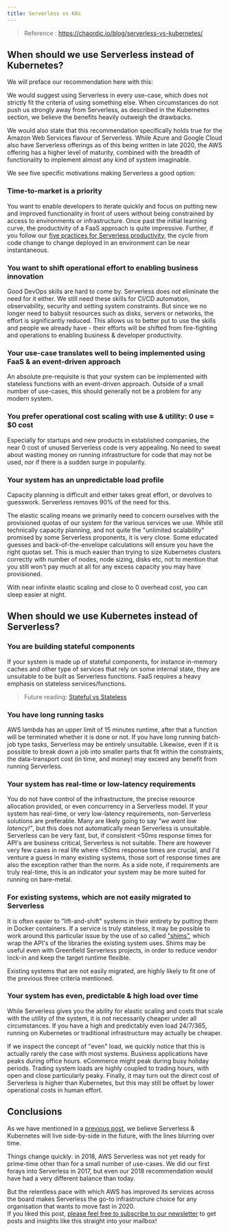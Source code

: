 ```yaml
---
title: Serverless vs K8s
---
```


> Reference : https://chaordic.io/blog/serverless-vs-kubernetes/

## When should we use Serverless instead of Kubernetes?

We will preface our recommendation here with this:

We would suggest using Serverless in every use-case, which does not strictly fit the criteria of using something else. When circumstances do not push us strongly away from Serverless, as described in the Kubernetes section, we believe the benefits heavily outweigh the drawbacks.

We would also state that this recommendation specifically holds true for the Amazon Web Services flavour of Serverless. While Azure and Google Cloud also have Serverless offerings as of this being written in late 2020, the AWS offering has a higher level of maturity, combined with the breadth of functionality to implement almost any kind of system imaginable.

We see five specific motivations making Serverless a good option:

### Time-to-market is a priority

You want to enable developers to iterate quickly and focus on putting new and improved functionality in front of users without being constrained by access to environments or infrastructure. Once past the initial learning curve, the productivity of a FaaS approach is quite impressive. Further, if you follow our [five practices for Serverless productivity](https://chaordic.io/blog/serverless-distributed-system-productivity/), the cycle from code change to change deployed in an environment can be near instantaneous.

### You want to shift operational effort to enabling business innovation

Good DevOps skills are hard to come by. Serverless does not eliminate the need for it either. We still need these skills for CI/CD automation, observability, security and setting system constraints. But since we no longer need to babysit resources such as disks, servers or networks, the effort is significantly reduced. This allows us to better put to use the skills and people we already have - their efforts will be shifted from fire-fighting and operations to enabling business & developer productivity.

### Your use-case translates well to being implemented using FaaS & an event-driven approach

An absolute pre-requisite is that your system can be implemented with stateless functions with an event-driven approach. Outside of a small number of use-cases, this should generally not be a problem for any modern system.

### You prefer operational cost scaling with use & utility: 0 use = $0 cost

Especially for startups and new products in established companies, the near 0 cost of unused Serverless code is very appealing. No need to sweat about wasting money on running infrastructure for code that may not be used, nor if there is a sudden surge in popularity.

### Your system has an unpredictable load profile

Capacity planning is difficult and either takes great effort, or devolves to guesswork. Serverless removes 90% of the need for this.

The elastic scaling means we primarily need to concern ourselves with the provisioned quotas of our system for the various services we use. While still technically capacity planning, and not quite the "unlimited scalability" promised by some Serverless proponents, it is very close. Some educated guesses and back-of-the-envelope calculations will ensure you have the right quotas set. This is much easier than trying to size Kubernetes clusters correctly with number of nodes, node sizing, disks etc, not to mention that you still won't pay much at all for any excess capacity you may have provisioned.

With near infinite elastic scaling and close to 0 overhead cost, you can sleep easier at night.

## When should we use Kubernetes instead of Serverless?

### You are building stateful components

If your system is made up of stateful components, for instance in-memory caches and other type of services that rely on some internal state, they are unsuitable to be built as Serverless functions. FaaS requires a heavy emphasis on stateless services/functions.

> Future reading: [Stateful vs Stateless](/tech-concepts/stateful-vs-stateless)

### You have long running tasks

AWS lambda has an upper limit of 15 minutes runtime, after that a function will be terminated whether it is done or not. If you have long running batch-job type tasks, Serverless may be entirely unsuitable. Likewise, even if it is possible to break down a job into smaller parts that fit within the constraints, the data-transport cost (in time, and money) may exceed any benefit from running Serverless.

### Your system has real-time or low-latency requirements

You do not have control of the infrastructure, the precise resource allocation provided, or even concurrency in a Serverless model. If your system has real-time, or very low-latency requirements, non-Serverless solutions are preferable. Many are likely going to say *"we want low latency!"*, but this does not automatically mean Serverless is unsuitable. Serverless can be very fast, but, if consistent <50ms response times for API's are business critical, Serverless is not suitable. There are however very few cases in real life where <50ms response times are crucial, and I'd venture a guess in many existing systems, those sort of response times are also the exception rather than the norm. As a side note, if requirements are truly real-time, this is an indicator your system may be more suited for running on bare-metal.

### For existing systems, which are not easily migrated to Serverless

It is often easier to "lift-and-shift" systems in their entirety by putting them in Docker containers. If a service is truly stateless, it may be possible to work around this particular issue by the use of so called ["shims"](https://en.wikipedia.org/wiki/Shim_(computing)), which wrap the API's of the libraries the existing system uses. Shims may be useful even with Greenfield Serverless projects, in order to reduce vendor lock-in and keep the target runtime flexible.

Existing systems that are not easily migrated, are highly likely to fit one of the previous three criteria mentioned.

### Your system has even, predictable & high load over time

While Serverless gives you the ability for elastic scaling and costs that scale with the utility of the system, it is not necessarily cheaper under all circumstances. If you have a high and predictably even load 24/7/365, running on Kubernetes or traditional infrastructure may actually be cheaper.

If we inspect the concept of "even" load, we quickly notice that this is actually rarely the case with most systems. Business applications have peaks during office hours. eCommerce might peak during busy holiday periods. Trading system loads are highly coupled to trading hours, with open and close particularly peaky. Finally, it may turn out the direct cost of Serverless is higher than Kubernetes, but this may still be offset by lower operational costs in human effort.


## Conclusions

As we have mentioned in a [previous post](https://chaordic.io/blog/from-punch-cards-to-serverless/), we believe Serverless & Kubernetes will live side-by-side in the future, with the lines blurring over time.

Things change quickly: in 2018, AWS Serverless was not yet ready for prime-time other than for a small number of use-cases. We did our first forays into Serverless in 2017, but even our 2018 recommendation would have had a very different balance than today.

But the relentless pace with which AWS has improved its services across the board makes Serverless the go-to infrastructure choice for any organisation that wants to move fast in 2020.\
If you liked this post, [please feel free to subscribe to our newsletter](https://chaordic.io/blog/serverless-vs-kubernetes/#newsletter) to get posts and insights like this straight into your mailbox!